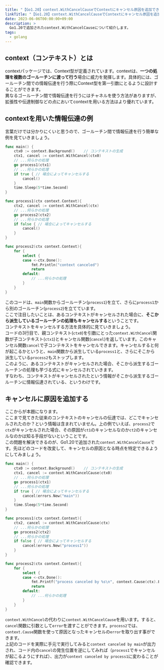```yaml
---
title: "【Go1.20】context.WithCancelCauseでContextにキャンセル原因を追加できるようになりました "
linkTitle: "【Go1.20】context.WithCancelCauseでContextにキャンセル原因を追加できるようになりました "
date: 2023-06-06T00:00:00+09:00
description: >
  Go1.20で追加されたcontext.WithCancelCauseについて紹介します。
tags:
  - golang
---
```


## context（コンテキスト）とは
contextパッケージでは、Context型が定義されています。contextは、**一つの処理を複数のゴールーチンに渡って行う**場合に威力を発揮します。具体的には、ゴールーチン間での情報伝達を行う際にContext型を第一引数にとるように設計することができます。  
異なるゴールーチン間で情報伝達を行うにはチャネルを使う方法がありますが、拡張性や伝達制御などの点においてcontextを用いる方法はより優れています。

## contextを用いた情報伝達の例
言葉だけでは分かりにくいと思うので、ゴールーチン間で情報伝達を行う簡単な例を見ていきましょう。
```go
func main() {
	ctx0 := context.Background()	// コンテキストの生成
	ctx1, cancel := context.WithCancel(ctx0)
	// ...何らかの処理
	go process1(ctx1)
	// ...何らかの処理
	if true { // 場合によってキャンセルする
		cancel()
	}
	time.Sleep(5*time.Second)
}

func process1(ctx context.Context){
	ctx2, cancel := context.WithCancel(ctx)
	// ...何らかの処理
	go process2(ctx2)
	// ...何らかの処理
	if false { // 場合によってキャンセルする
		cancel()
	}
}

func process2(ctx context.Context){
	for {
		select {
		case <-ctx.Done():
			fmt.Println("context canceled")
			return 
		default:
			// ...何らかの処理
		}
	}
}
```
このコードは、`main`関数からゴールーチン(`process1`)を立て、さらに`process1`から別のゴールーチン(`process2`)を立てています。  
ここで注目したいことは、あるコンテキストがキャンセルされた場合に、**そこから派生しているゴールーチンの処理もキャンセルする**ということです。  
コンテキストをキャンセルする方法を具体的に見ていきましょう。  
コードの3行目で、親コンテキスト(`ctx0`)を引数にとった`context.WithCancel`関数が子コンテキスト(`ctx1`)とキャンセル関数(`cancel`)を返しています。このキャンセル関数`cancel`で子コンテキストをキャンセルできます。キャンセルすると何が起こるかというと、`main`関数から派生している`process1`と、さらにそこから派生している`process2`もストップします。  
このように、あるコンテキストがキャンセルされた場合、そこから派生するゴールーチンの処理も芋づる式にキャンセルされていきます。  
すなわち、コンテキストがキャンセルされたという情報がそこから派生するゴールーチンに情報伝達されている、というわけです。

## キャンセルに原因を追加する
ここからが本題になります。  
ここまで見てきた従来のコンテキストのキャンセルの伝達では、どこでキャンセルされたのか？という情報は含まれていません。上の例でいえば、`process2`で`ctx`がキャンセルされた場合、その原因が`ct1`のキャンセルなのか`ct2`のキャンセルなのかは知る手段がないということです。  
この問題を解決できるのが、Go1.20で追加された`context.WithCancelCause`です。先ほどのコードを改変して、キャンセルの原因となる時点を特定できるようにしてみましょう。
```go
func main() {
	ctx0 := context.Background()	// コンテキストの生成
	ctx1, cancel := context.WithCancelCause(ctx0)
	// ...何らかの処理
	go process1(ctx1)
	// ...何らかの処理
	if true { // 場合によってキャンセルする
		cancel(errors.New("main"))
	}
	time.Sleep(5*time.Second)
}

func process1(ctx context.Context){
	ctx2, cancel := context.WithCancelCause(ctx)
	// ...何らかの処理
	go process2(ctx2)
	// ...何らかの処理
	if false { // 場合によってキャンセルする
		cancel(errors.New("process1"))
	}
}

func process2(ctx context.Context){
	for {
		select {
		case <-ctx.Done():
			fmt.Printf("process canceled by %s\n", context.Cause(ctx).Error())
			return 
		default:
			// ...何らかの処理
		}
	}
}
```
`context.WithCancel`の代わりに`context.WithCancelCause`を用います。すると、`cancel`関数に引数として`error`を渡すことができます。`process2`では、`context.Cause`関数を使って原因となったキャンセルの`error`を取り出す事ができます。  
上記のコードを実際に手元で実行してみると`context canceled by main`が出力され、コード内の`cancel`の発生位置を逆にしてみれば（`process1`でキャンセルが起こるようにすれば）、出力が`context canceled by process1`に変わることが確認できます。  